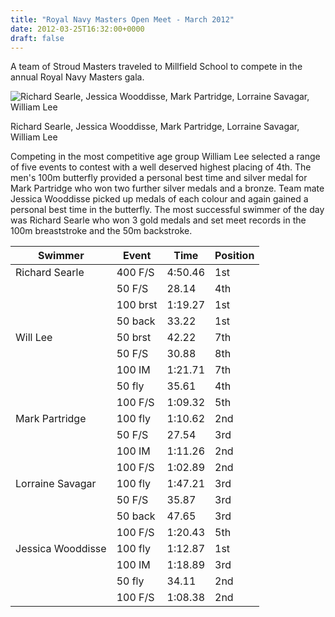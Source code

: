 ```yaml
---
title: "Royal Navy Masters Open Meet - March 2012"
date: 2012-03-25T16:32:00+0000
draft: false
---
```

A team of Stroud Masters traveled to Millfield School to compete in the annual Royal Navy Masters gala.

![Richard Searle, Jessica Wooddisse, Mark Partridge, Lorraine Savagar, William Lee](/images/2015/01/rnavymillfield2012.jpg)

 Richard Searle, Jessica Wooddisse, Mark Partridge, Lorraine Savagar, William Lee

Competing in the most competitive age group William Lee selected a range of five events to contest with a well deserved highest placing of 4th. The men's 100m butterfly provided a personal best time and silver medal for Mark Partridge who won two further silver medals and a bronze. Team mate Jessica Wooddisse picked up medals of each colour and again gained a personal best time in the butterfly. The most successful swimmer of the day was Richard Searle who won 3 gold medals and set meet records in the 100m breaststroke and the 50m backstroke.

| Swimmer | Event | Time | Position |
|---|---|---|---|
| Richard Searle |400 F/S |4:50.46 |1st |
|  |50 F/S |28.14 |4th |
|  |100 brst |1:19.27 |1st |
|  |50 back |33.22 |1st |
| Will Lee |50 brst |42.22 |7th |
|  |50 F/S |30.88 |8th |
|  |100 IM |1:21.71 |7th |
|  |50 fly |35.61 |4th |
|  |100 F/S |1:09.32 |5th |
| Mark Partridge |100 fly |1:10.62 |2nd |
|  |50 F/S |27.54 |3rd |
|  |100 IM |1:11.26 |2nd |
|  |100 F/S |1:02.89 |2nd |
| Lorraine Savagar |100 fly |1:47.21 |3rd |
|  |50 F/S |35.87 |3rd |
|  |50 back |47.65 |3rd |
|  |100 F/S |1:20.43 |5th |
| Jessica Wooddisse |100 fly |1:12.87 |1st |
|  |100 IM |1:18.89 |3rd |
|  |50 fly |34.11 |2nd |
|  |100 F/S |1:08.38 |2nd |

